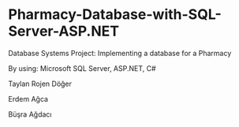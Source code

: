 # Pharmacy-Database-with-SQL-Server-ASP.NET

Database Systems Project: Implementing a database for a Pharmacy 

By using: Microsoft SQL Server, ASP.NET, C#


Taylan Rojen Döğer

Erdem Ağca

Büşra Ağdacı
